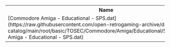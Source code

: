 <table>
<tr><th>Name</th><th>Size</th></tr>
<tr><td>
[Commodore Amiga - Educational - SPS.dat](https://raw.githubusercontent.com/open-retrogaming-archive/dat-catalog/main/root/basic/TOSEC/Commodore/Amiga/Educational/SPS/Commodore Amiga - Educational - SPS.dat)
</td><td>16156</td></tr>
</table>
